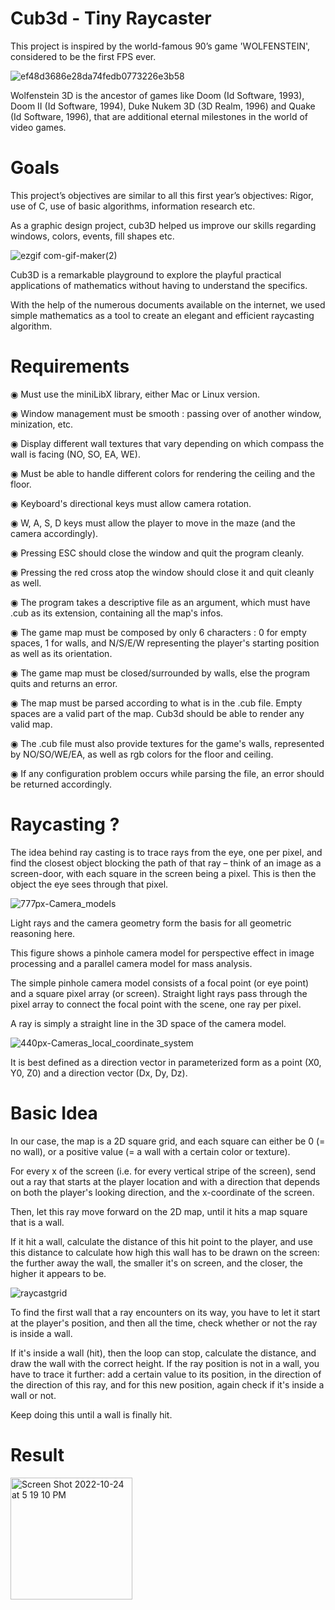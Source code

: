 # Cub3d - Tiny Raycaster


This project is inspired by the world-famous 90’s game 'WOLFENSTEIN', considered to be the first FPS ever.


![ef48d3686e28da74fedb0773226e3b58](https://user-images.githubusercontent.com/13594148/197554737-c4fdec93-63cc-415a-9b8a-e9de8d5eca3c.png)

Wolfenstein 3D is the ancestor of games like Doom (Id Software, 1993), Doom II
(Id Software, 1994), Duke Nukem 3D (3D Realm, 1996) and Quake (Id Software, 1996),
that are additional eternal milestones in the world of video games.

# Goals


This project’s objectives are similar to all this first year’s objectives: Rigor, use of C, use of basic algorithms, information research etc.

As a graphic design project, cub3D helped us improve our skills regarding windows, colors, events, fill shapes etc.

![ezgif com-gif-maker(2)](https://user-images.githubusercontent.com/13594148/197533939-e2c7a475-c5f6-4df5-9ab6-ffefd5396a6f.gif)

Cub3D is a remarkable playground to explore the playful practical applications of mathematics without having to understand the specifics.

With the help of the numerous documents available on the internet, we used simple mathematics as a tool to create an elegant and efficient raycasting algorithm.


# Requirements


◉ Must use the miniLibX library, either Mac or Linux version.

◉ Window management must be smooth : passing over of another window, minization, etc.

◉ Display different wall textures that vary depending on which compass the wall is facing (NO, SO, EA, WE).

◉ Must be able to handle different colors for rendering the ceiling and the floor.

◉ Keyboard's directional keys must allow camera rotation.

◉ W, A, S, D keys must allow the player to move in the maze (and the camera accordingly).

◉ Pressing ESC should close the window and quit the program cleanly.

◉ Pressing the red cross atop the window should close it and quit cleanly as well.

◉ The program takes a descriptive file as an argument, which must have .cub as its extension, containing all the map's infos.

◉ The game map must be composed by only 6 characters : 0 for empty spaces, 1 for walls, and N/S/E/W representing the player's starting position as well as its orientation.

◉ The game map must be closed/surrounded by walls, else the program quits and returns an error.

◉ The map must be parsed according to what is in the .cub file. Empty spaces are a valid part of the map. Cub3d should be able to render any valid map.

◉ The .cub file must also provide textures for the game's walls, represented by NO/SO/WE/EA, as well as rgb colors for the floor and ceiling.

◉ If any configuration problem occurs while parsing the file, an error should be returned accordingly.


# Raycasting ?

The idea behind ray casting is to trace rays from the eye, one per pixel, and find the closest object blocking the path of that ray – think of an image as a screen-door, with each square in the screen being a pixel. This is then the object the eye sees through that pixel.

![777px-Camera_models](https://user-images.githubusercontent.com/13594148/197557091-68cf260c-a260-44b1-8158-c9a36be3d999.jpg)


Light rays and the camera geometry form the basis for all geometric reasoning here. 

This figure shows a pinhole camera model for perspective effect in image processing and a parallel camera model for mass analysis. 

The simple pinhole camera model consists of a focal point (or eye point) and a square pixel array (or screen). Straight light rays pass through the pixel array to connect the focal point with the scene, one ray per pixel.


A ray is simply a straight line in the 3D space of the camera model. 

![440px-Cameras_local_coordinate_system](https://user-images.githubusercontent.com/13594148/197558371-05cfe1cd-5071-4e9d-b618-e61f3cc5daf7.jpg)

It is best defined as a direction vector in parameterized form as a point (X0, Y0, Z0) and a direction vector (Dx, Dy, Dz).


# Basic Idea

In our case, the map is a 2D square grid, and each square can either be 0 (= no wall), or a positive value (= a wall with a certain color or texture).

For every x of the screen (i.e. for every vertical stripe of the screen), send out a ray that starts at the player location and with a direction that depends on both the player's looking direction, and the x-coordinate of the screen. 

Then, let this ray move forward on the 2D map, until it hits a map square that is a wall. 

If it hit a wall, calculate the distance of this hit point to the player, and use this distance to calculate how high this wall has to be drawn on the screen: the further away the wall, the smaller it's on screen, and the closer, the higher it appears to be.

![raycastgrid](https://user-images.githubusercontent.com/13594148/197560822-1f8dba87-e0bd-43e8-8a07-1bfd803a5bc8.gif)

To find the first wall that a ray encounters on its way, you have to let it start at the player's position, and then all the time, check whether or not the ray is inside a wall. 

If it's inside a wall (hit), then the loop can stop, calculate the distance, and draw the wall with the correct height. If the ray position is not in a wall, you have to trace it further: add a certain value to its position, in the direction of the direction of this ray, and for this new position, again check if it's inside a wall or not. 

Keep doing this until a wall is finally hit.

# Result

<img width="195" alt="Screen Shot 2022-10-24 at 5 19 10 PM" src="https://user-images.githubusercontent.com/13594148/197563111-bfafc4aa-ee1d-4c3e-9ab2-c273e41e5ece.png">
